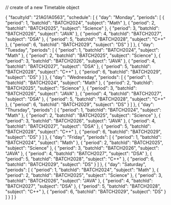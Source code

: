 // create of a new Timetable object

{
   "facultyId": "21AG1A0563",
  "schedule": [
    {
      "day": "Monday",
      "periods": [
        { "period": 1, "batchId": "BATCH2024", "subject": "Math" },
        { "period": 2, "batchId": "BATCH2025", "subject": "Science" },
        { "period": 3, "batchId": "BATCH2026", "subject": "JAVA" },
        { "period": 4, "batchId": "BATCH2027", "subject": "DSA" },
        { "period": 5, "batchId": "BATCH2028", "subject": "C++" },
        { "period": 6, "batchId": "BATCH2029", "subject": "DS" }
      ]
    },
    {
      "day": "Tuesday",
      "periods": [
        { "period": 1, "batchId": "BATCH2024", "subject": "Math" },
        { "period": 2, "batchId": "BATCH2025", "subject": "Science" },
        { "period": 3, "batchId": "BATCH2026", "subject": "JAVA" },
        { "period": 4, "batchId": "BATCH2027", "subject": "DSA" },
        { "period": 5, "batchId": "BATCH2028", "subject": "C++" },
        { "period": 6, "batchId": "BATCH2029", "subject": "DS" }
      ]
    },
    {
      "day": "Wednesday",
      "periods": [
        { "period": 1, "batchId": "BATCH2024", "subject": "Math" },
        { "period": 2, "batchId": "BATCH2025", "subject": "Science" },
        { "period": 3, "batchId": "BATCH2026", "subject": "JAVA" },
        { "period": 4, "batchId": "BATCH2027", "subject": "DSA" },
        { "period": 5, "batchId": "BATCH2028", "subject": "C++" },
        { "period": 6, "batchId": "BATCH2029", "subject": "DS" }
      ]
    },
    {
      "day": "Thursday",
      "periods": [
        { "period": 1, "batchId": "BATCH2024", "subject": "Math" },
        { "period": 2, "batchId": "BATCH2025", "subject": "Science" },
        { "period": 3, "batchId": "BATCH2026", "subject": "JAVA" },
        { "period": 4, "batchId": "BATCH2027", "subject": "DSA" },
        { "period": 5, "batchId": "BATCH2028", "subject": "C++" },
        { "period": 6, "batchId": "BATCH2029", "subject": "DS" }
      ]
    },
    {
      "day": "Friday",
      "periods": [
        { "period": 1, "batchId": "BATCH2024", "subject": "Math" },
        { "period": 2, "batchId": "BATCH2025", "subject": "Science" },
        { "period": 3, "batchId": "BATCH2026", "subject": "JAVA" },
        { "period": 4, "batchId": "BATCH2027", "subject": "DSA" },
        { "period": 5, "batchId": "BATCH2028", "subject": "C++" },
        { "period": 6, "batchId": "BATCH2029", "subject": "DS" }
      ]
    },
    {
      "day": "Saturday",
      "periods": [
        { "period": 1, "batchId": "BATCH2024", "subject": "Math" },
        { "period": 2, "batchId": "BATCH2025", "subject": "Science" },
        { "period": 3, "batchId": "BATCH2026", "subject": "JAVA" },
        { "period": 4, "batchId": "BATCH2027", "subject": "DSA" },
        { "period": 5, "batchId": "BATCH2028", "subject": "C++" },
        { "period": 6, "batchId": "BATCH2029", "subject": "DS" }
      ]
    }
  ]
}